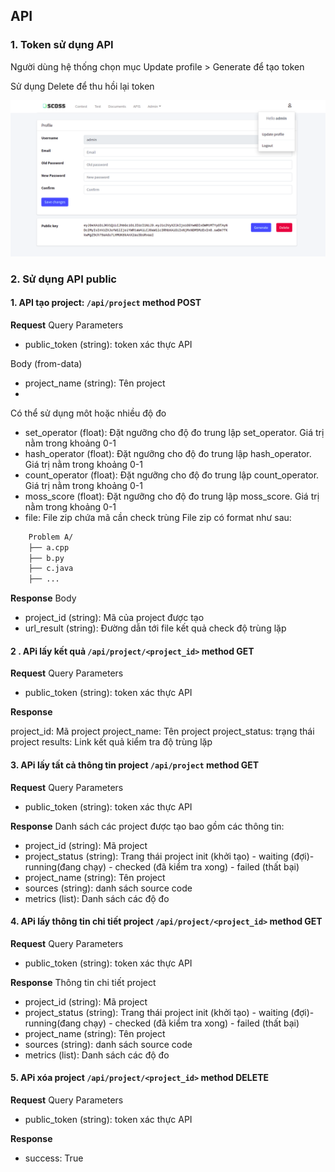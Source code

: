 ## API

### 1. Token sử dụng API
Người dùng hệ thống chọn mục Update profile > Generate để tạo token 

Sử dụng Delete để thu hồi lại token

![create token](./create_token.png)

### 2. Sử dụng API public


#### 1. API tạo project: `/api/project` method POST 
**Request**
Query Parameters

* public_token (string): token xác thực API

Body (from-data)

* project_name (string): Tên project
*  
Có thể sử dụng môt hoặc nhiều độ đo
* set_operator (float): Đặt ngưỡng cho độ đo trung lập set_operator. Giá trị nằm trong khoảng 0-1
* hash_operator (float): Đặt ngưỡng cho độ đo trung lập hash_operator. Giá trị nằm trong khoảng 0-1
* count_operator (float): Đặt ngưỡng cho độ đo trung lập count_operator. Giá trị nằm trong khoảng 0-1
* moss_score (float): Đặt ngưỡng cho độ đo trung lập moss_score. Giá trị nằm trong khoảng 0-1
* file: File zip chứa mã cần check trùng 
File zip có format như sau:
```sh
    Problem A/
    ├── a.cpp
    ├── b.py
    ├── c.java
    ├── ...

``` 
**Response**
Body

* project_id (string): Mã của project được tạo 
* url_result (string): Đường dẫn tới file kết quả check độ trùng lặp

#### 2 . APi lấy kết quả `/api/project/<project_id>` method GET 
**Request**
Query Parameters

* public_token (string): token xác thực API

**Response**

project_id: Mã project
project_name: Tên project
project_status: trạng thái project
results: Link kết quả kiểm tra độ trùng lặp

#### 3. APi lấy tất cả thông tin project `/api/project` method GET

**Request**
Query Parameters

* public_token (string): token xác thực API

**Response**
Danh sách các project được tạo bao gồm các thông tin:

* project_id (string): Mã project
* project_status (string): Trang thái project init (khởi tạo) - waiting (đợi)- running(đang chạy) - checked (đã kiểm tra xong) - failed (thất bại)
* project_name (string): Tên project
* sources (string): danh sách source code
* metrics (list): Danh sách các độ đo

#### 4. APi lấy thông tin chi tiết project `/api/project/<project_id>` method GET 

**Request**
Query Parameters

* public_token (string): token xác thực API

**Response**
Thông tin chi tiết project

* project_id (string): Mã project
* project_status (string): Trang thái project init (khởi tạo) - waiting (đợi)- running(đang chạy) - checked (đã kiểm tra xong) - failed (thất bại)
* project_name (string): Tên project
* sources (string): danh sách source code
* metrics (list): Danh sách các độ đo

#### 5. APi xóa project `/api/project/<project_id>` method DELETE  

**Request**
Query Parameters

* public_token (string): token xác thực API

**Response**

* success: True

